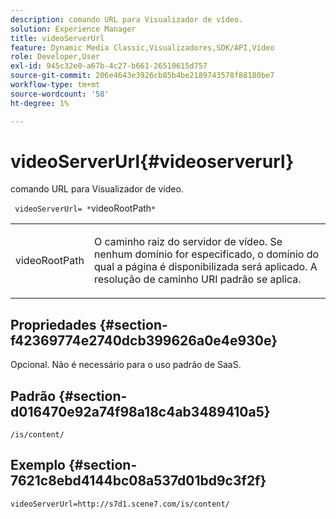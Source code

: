 ```yaml
---
description: comando URL para Visualizador de vídeo.
solution: Experience Manager
title: videoServerUrl
feature: Dynamic Media Classic,Visualizadores,SDK/API,Vídeo
role: Developer,User
exl-id: 945c32e0-a67b-4c27-b661-26510615d757
source-git-commit: 206e4643e3926cb85b4be2189743578f88180be7
workflow-type: tm+mt
source-wordcount: '58'
ht-degree: 1%

---
```


# videoServerUrl{#videoserverurl}

comando URL para Visualizador de vídeo.

` videoServerUrl= *`videoRootPath`*`

<table id="table_C616483932C2482CA9794DDD7313FD7C"> 
 <tbody> 
  <tr> 
   <td colname="col1"> <p> <span class="codeph"> <span class="varname"> videoRootPath</span> </span> </p> </td> 
   <td colname="col2"> <p> O caminho raiz do servidor de vídeo. Se nenhum domínio for especificado, o domínio do qual a página é disponibilizada será aplicado. A resolução de caminho URI padrão se aplica. </p> </td> 
  </tr> 
 </tbody> 
</table>

## Propriedades {#section-f42369774e2740dcb399626a0e4e930e}

Opcional. Não é necessário para o uso padrão de SaaS.

## Padrão {#section-d016470e92a74f98a18c4ab3489410a5}

`/is/content/`

## Exemplo {#section-7621c8ebd4144bc08a537d01bd9c3f2f}

```
videoServerUrl=http://s7d1.scene7.com/is/content/
```
